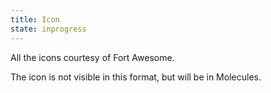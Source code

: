 ```yaml
---
title: Icon
state: inprogress
---
```

All the icons courtesy of Fort Awesome.

The icon is not visible in this format, but will be in Molecules.

